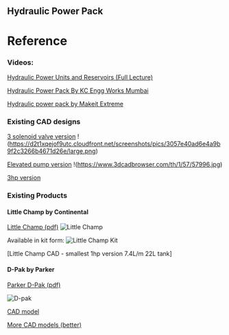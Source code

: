 ## Hydraulic Power Pack

# Reference


### Videos:

[Hydraulic Power Units and Reservoirs (Full Lecture)](https://www.youtube.com/watch?v=tSc6JfwofIo)

[Hydraulic Power Pack By KC Engg Works Mumbai](https://www.youtube.com/watch?v=yoSQT5fhs50)

[Hydraulic power pack by Makeit Extreme](https://www.youtube.com/watch?v=8pJ3x7WSnxU)


### Existing CAD designs

[3 solenoid valve version](https://grabcad.com/library/hydraulic-power-pack-5)
!(https://d2t1xqejof9utc.cloudfront.net/screenshots/pics/3057e40ad6e4a9b9f2c3266b4671d26e/large.png)

[Elevated pump version](https://www.3dcadbrowser.com/3d-model/hydraulic-power-pack)
!(https://www.3dcadbrowser.com/th/1/57/57996.jpg)

[3hp version](https://www.3dcontentcentral.com/download-model.aspx?catalogid=2252&id=199825)
 
 
 ### Existing Products
 
 #### Little Champ by Continental
 
 [Little Champ (pdf)](https://pdf.directindustry.com/pdf/continental-hydraulics/little-champ-hydraulic-power-units-catalog/7308-97992.html)
 ![Little Champ](http://www.zeushydratech.com/wp-content/uploads/2015/09/Little-Champ-500x500.gif)
 
 Available in kit form: ![Little Champ Kit](https://www.continentalhydraulics.com/wp-content/uploads/2018/11/champ-kit-clean-web.jpg)

[Little Champ CAD - smallest 1hp version 7.4L/m 22L tank]

#### D-Pak by Parker

[Parker D-Pak (pdf)](https://www.parker.com/Literature/Hydraulic%20Pump%20Division/Hydraulic%20Pump%20Division%20STATIC%20FILES/Sales%20Catalogs%20&%20Thumbnails/Power%20Units/D-Pak%205%20Gallon/D,H,V-Pak_and_V-Pak_Low_Profile_Series_HY28-2661-CD-US.pdf)

![D-pak](https://img.letgo.com/images/8e/d6/6b/fb/8ed66bfb7aac2d71df1232e192f879df.jpg?impolicy=img_600)

[CAD model](https://b2b.partcommunity.com/community/pin/73525/3d-cad-models-d-pak-low-profile-series-hydraulic-power-units)

[More CAD models (better)](www.parker.com/cadfiles/246579/DPAKS.ZIP)

